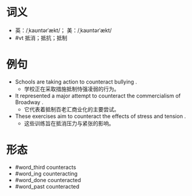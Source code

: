 # 词义
- 英：/ˌkaʊntərˈækt/； 美：/ˌkaʊntərˈækt/
- #vt 抵消；抵抗；抵制
# 例句
- Schools are taking action to counteract bullying .
	- 学校正在采取措施抵制恃强凌弱的行为。
- It represented a major attempt to counteract the commercialism of Broadway .
	- 它代表着抵制百老汇商业化的主要尝试。
- These exercises aim to counteract the effects of stress and tension .
	- 这些训练旨在抵消压力与紧张的影响。
# 形态
- #word_third counteracts
- #word_ing counteracting
- #word_done counteracted
- #word_past counteracted

